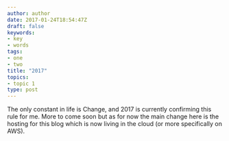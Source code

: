 ```yaml
---
author: author
date: 2017-01-24T18:54:47Z
draft: false
keywords:
- key
- words
tags:
- one
- two
title: "2017"
topics:
- topic 1
type: post
---
```

The only constant in life is Change, and 2017 is currently confirming this rule for me.
More to come soon but as for now the main change here is the hosting for this blog which is now living in the cloud (or more specifically on AWS).
